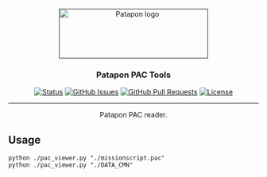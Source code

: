 <p align="center">
  <a href="" rel="noopener">
 <img width=300px height=100px src="https://upload.wikimedia.org/wikipedia/it/f/f6/Patapon_logo.svg" alt="Patapon logo"></a>
</p>

<h3 align="center">Patapon PAC Tools</h3>

<div align="center">

[![Status](https://img.shields.io/badge/status-active-success.svg)]()
[![GitHub Issues](https://img.shields.io/github/issues/efonte/patapon-pac-tools.svg)](https://github.com/efonte/patapon-pac-tools/issues)
[![GitHub Pull Requests](https://img.shields.io/github/issues-pr/efonte/patapon-pac-tools.svg)](https://github.com/efonte/patapon-pac-tools/pulls)
[![License](https://img.shields.io/badge/license-MIT-blue.svg)](/LICENSE)

</div>

---

<p align="center"> Patapon PAC reader.
    <br> 
</p>

## Usage <a name="usage"></a>

```shell
python ./pac_viewer.py "./missionscript.pac"
python ./pac_viewer.py "./DATA_CMN"
```